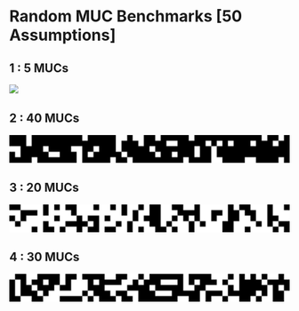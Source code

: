 # Random MUC Benchmarks [50 Assumptions]

## 1 : 5 MUCs

![](5_mucs/visualization.jpeg)

## 2 : 40 MUCs

![](40_mucs/visualization.jpeg)

## 3 : 20 MUCs

![](20_mucs/visualization.jpeg)

## 4 : 30 MUCs

![](30_mucs/visualization.jpeg)

